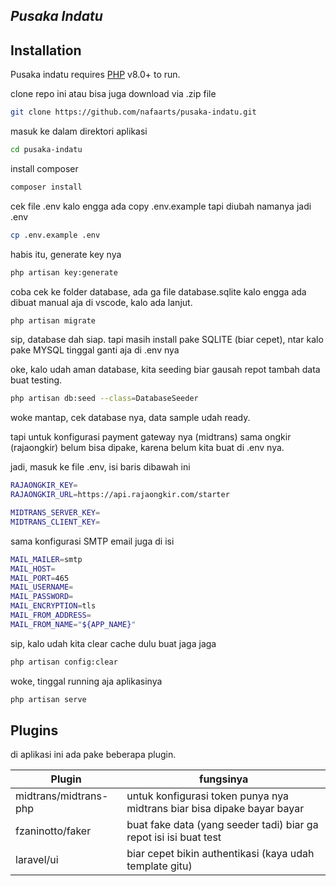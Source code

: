 ## _Pusaka Indatu_

## Installation

Pusaka indatu requires [PHP](https://php.net/) v8.0+ to run.

clone repo ini atau bisa juga download via .zip file

```sh
git clone https://github.com/nafaarts/pusaka-indatu.git
```
masuk ke dalam direktori aplikasi 
```sh
cd pusaka-indatu
```
install composer
```sh
composer install
```
cek file .env kalo engga ada copy .env.example tapi diubah namanya jadi .env
```sh
cp .env.example .env
```
habis itu, generate key nya
```sh
php artisan key:generate
```
coba cek ke folder database, ada ga file database.sqlite
kalo engga ada dibuat manual aja di vscode, kalo ada lanjut.
```sh
php artisan migrate
```
sip, database dah siap. tapi masih install pake SQLITE (biar cepet), ntar kalo pake MYSQL tinggal ganti aja di .env nya

oke, kalo udah aman database, kita seeding biar gausah repot tambah data buat testing.
```sh
php artisan db:seed --class=DatabaseSeeder
```
woke mantap, cek database nya, data sample udah ready.

tapi untuk konfigurasi payment gateway nya (midtrans) sama ongkir (rajaongkir) belum bisa dipake, karena belum kita buat di .env nya.

jadi, masuk ke file .env, isi baris dibawah ini
```sh
RAJAONGKIR_KEY=
RAJAONGKIR_URL=https://api.rajaongkir.com/starter

MIDTRANS_SERVER_KEY=
MIDTRANS_CLIENT_KEY=
```
sama konfigurasi SMTP email juga di isi
```sh
MAIL_MAILER=smtp
MAIL_HOST=
MAIL_PORT=465
MAIL_USERNAME=
MAIL_PASSWORD=
MAIL_ENCRYPTION=tls
MAIL_FROM_ADDRESS=
MAIL_FROM_NAME="${APP_NAME}"
```
sip, kalo udah kita clear cache dulu buat jaga jaga
```sh
php artisan config:clear
```
woke, tinggal running aja aplikasinya
```sh
php artisan serve
```

## Plugins

di aplikasi ini ada pake beberapa plugin.

| Plugin | fungsinya |
| ------ | ------ |
| midtrans/midtrans-php | untuk konfigurasi token punya nya midtrans biar bisa dipake bayar bayar |
|fzaninotto/faker|buat fake data (yang seeder tadi) biar ga repot isi isi buat test|
|laravel/ui|biar cepet bikin authentikasi (kaya udah template gitu)|

